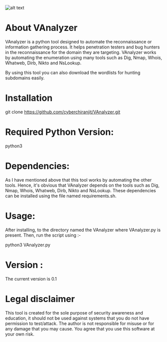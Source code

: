 ![alt text](https://1.bp.blogspot.com/--iV0Wijymr4/XwnGWy6FDvI/AAAAAAAAD5k/GG2yvjKCW5sV-UAYMQuoCxFsIH7E0QOXwCLcBGAsYHQ/s1056/2020-07-11%2B19_23_18-Window.png)
# About VAnalyzer

VAnalyzer is a python tool designed to automate the reconnaissance or information gathering process. It helps penetration testers and bug hunters in the reconnaissance for the domain they are targeting. VAnalyzer works by automating the enumeration using many tools such as Dig, Nmap, Whois, Whatweb, Dirb, Nikto and NsLookup. 

By using this tool you can also download the wordlists for hunting subdomains easily.

# Installation

git clone https://github.com/cyberchiranjit/VAnalyzer.git

# Required Python Version:

python3

# Dependencies:

As I have mentioned above that this tool works by automating the other tools. Hence, it's obvious that VAnalyzer depends on the tools such as Dig, Nmap, Whois, Whatweb, Dirb, Nikto and NsLookup. These dependencies can be installed using the file named requirements.sh.

# Usage:

After installing, to the directory named the VAnalyzer where VAnalyzer.py is present. Then, run the script using :-

python3 VAnalyzer.py 

# Version :

The current version is 0.1

# Legal disclaimer

This tool is created for the sole purpose of security awareness and education, it should not be used against systems that you do not have permission to test/attack. The author is not responsible for misuse or for any damage that you may cause. You agree that you use this software at your own risk.


